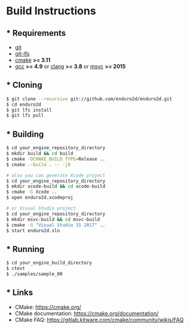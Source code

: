 # Build Instructions

## * Requirements

- [git](https://git-scm.com/)
- [git-lfs](https://git-lfs.github.com/)
- [cmake](https://cmake.org/) **>= 3.11**
- [gcc](https://www.gnu.org/software/gcc/) **>= 4.9** or [clang](https://clang.llvm.org/) **>= 3.8** or [msvc](https://visualstudio.microsoft.com/) **>= 2015**

## * Cloning

```bash
$ git clone --recursive git://github.com/enduro2d/enduro2d.git
$ cd enduro2d
$ git lfs install
$ git lfs pull
```

## * Building

```bash
$ cd your_engine_repository_directory
$ mkdir build && cd build
$ cmake -DCMAKE_BUILD_TYPE=Release ..
$ cmake --build . -- -j8

# also you can generate Xcode project
$ cd your_engine_repository_directory
$ mkdir xcode-build && cd xcode-build
$ cmake -G Xcode ..
$ open enduro2d.xcodeproj

# or Visual Studio project
$ cd your_engine_repository_directory
$ mkdir msvc-build && cd msvc-build
$ cmake -G "Visual Studio 15 2017" ..
$ start enduro2d.sln
```

## * Running

```bash
$ cd your_engine_build_directory
$ ctest
$ ./samples/sample_00
```

## * Links

- CMake: https://cmake.org/
- CMake documentation: https://cmake.org/documentation/
- CMake FAQ: https://gitlab.kitware.com/cmake/community/wikis/FAQ
